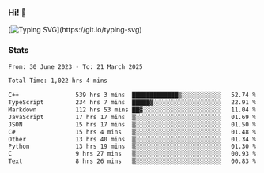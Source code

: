 ### Hi!  👋

[![Typing SVG](https://readme-typing-svg.herokuapp.com?font=Fira+Code&pause=1000&width=435&lines=Hello!+I'm+Texiwustion.)](https://git.io/typing-svg)

### Stats

<!--START_SECTION:waka-->

```txt
From: 30 June 2023 - To: 21 March 2025

Total Time: 1,022 hrs 4 mins

C++                539 hrs 3 mins  █████████████▒░░░░░░░░░░░   52.74 %
TypeScript         234 hrs 7 mins  █████▓░░░░░░░░░░░░░░░░░░░   22.91 %
Markdown           112 hrs 53 mins ██▓░░░░░░░░░░░░░░░░░░░░░░   11.04 %
JavaScript         17 hrs 17 mins  ▒░░░░░░░░░░░░░░░░░░░░░░░░   01.69 %
JSON               15 hrs 17 mins  ▒░░░░░░░░░░░░░░░░░░░░░░░░   01.50 %
C#                 15 hrs 4 mins   ▒░░░░░░░░░░░░░░░░░░░░░░░░   01.48 %
Other              13 hrs 40 mins  ▒░░░░░░░░░░░░░░░░░░░░░░░░   01.34 %
Python             13 hrs 19 mins  ▒░░░░░░░░░░░░░░░░░░░░░░░░   01.30 %
C                  9 hrs 27 mins   ▒░░░░░░░░░░░░░░░░░░░░░░░░   00.93 %
Text               8 hrs 26 mins   ▒░░░░░░░░░░░░░░░░░░░░░░░░   00.83 %
```

<!--END_SECTION:waka-->
